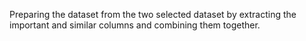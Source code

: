Preparing the dataset from the two selected dataset by extracting the important and similar columns and combining them together.
